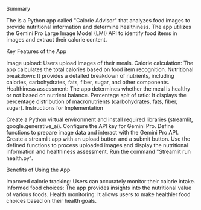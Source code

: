 Summary

The is a Python app called "Calorie Advisor" that analyzes food images to provide nutritional information and determine healthiness. 
The app utilizes the Gemini Pro Large Image Model (LMI) API to identify food items in images and extract their calorie content.

Key Features of the App

Image upload: Users upload images of their meals.
Calorie calculation: The app calculates the total calories based on food item recognition.
Nutritional breakdown: It provides a detailed breakdown of nutrients, including calories, carbohydrates, fats, fiber, sugar, and other components.
Healthiness assessment: The app determines whether the meal is healthy or not based on nutrient balance.
Percentage spit of ratio: It displays the percentage distribution of macronutrients (carbohydrates, fats, fiber, sugar).
Instructions for Implementation

Create a Python virtual environment and install required libraries (streamlit, google.generative_ai).
Configure the API key for Gemini Pro.
Define functions to prepare image data and interact with the Gemini Pro API.
Create a streamlit app with an upload button and a submit button.
Use the defined functions to process uploaded images and display the nutritional information and healthiness assessment.
Run the command "Streamlit run health.py".

Benefits of Using the App

Improved calorie tracking: Users can accurately monitor their calorie intake.
Informed food choices: The app provides insights into the nutritional value of various foods.
Health monitoring: It allows users to make healthier food choices based on their health goals.

